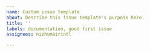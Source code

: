 ```yaml
---
name: Custom issue template
about: Describe this issue template's purpose here.
title: ''
labels: documentation, good first issue
assignees: nizhumairintl

---
```



